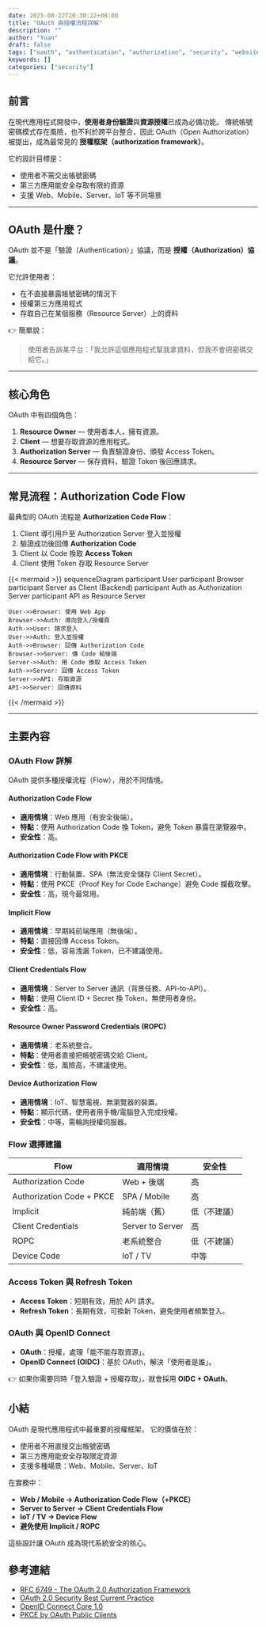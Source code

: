 ```yaml
---
date: 2025-08-22T20:30:22+08:00
title: "OAuth 與授權流程詳解"
description: ""
author: "Yuan"
draft: false
tags: ["oauth", "authentication", "authorization", "security", "website", "api"]
keywords: []
categories: ["security"]
---
```


## 前言

在現代應用程式開發中，**使用者身份驗證**與**資源授權**已成為必備功能。
傳統帳號密碼模式存在風險，也不利於跨平台整合，因此 OAuth（Open Authorization）被提出，成為最常見的 **授權框架（authorization framework）**。

它的設計目標是：

* 使用者不需交出帳號密碼
* 第三方應用能安全存取有限的資源
* 支援 Web、Mobile、Server、IoT 等不同場景

<!--more-->

---

## OAuth 是什麼？

OAuth 並不是「驗證（Authentication）」協議，而是 **授權（Authorization）協議**。

它允許使用者：

* 在不直接暴露帳號密碼的情況下
* 授權第三方應用程式
* 存取自己在某個服務（Resource Server）上的資料

👉 簡單說：

> 使用者告訴某平台：「我允許這個應用程式幫我拿資料，但我不會把密碼交給它。」

---

## 核心角色

OAuth 中有四個角色：

1. **Resource Owner** — 使用者本人，擁有資源。
2. **Client** — 想要存取資源的應用程式。
3. **Authorization Server** — 負責驗證身份、頒發 Access Token。
4. **Resource Server** — 保存資料，驗證 Token 後回應請求。

---

## 常見流程：Authorization Code Flow

最典型的 OAuth 流程是 **Authorization Code Flow**：

1. Client 導引用戶至 Authorization Server 登入並授權
2. 驗證成功後回傳 **Authorization Code**
3. Client 以 Code 換取 **Access Token**
4. Client 使用 Token 存取 Resource Server

{{< mermaid >}}
sequenceDiagram
    participant User
    participant Browser
    participant Server as Client (Backend)
    participant Auth as Authorization Server
    participant API as Resource Server

    User->>Browser: 使用 Web App
    Browser->>Auth: 導向登入/授權頁
    Auth->>User: 請求登入
    User->>Auth: 登入並授權
    Auth->>Browser: 回傳 Authorization Code
    Browser->>Server: 傳 Code 給後端
    Server->>Auth: 用 Code 換取 Access Token
    Auth->>Server: 回傳 Access Token
    Server->>API: 存取資源
    API->>Server: 回傳資料
{{< /mermaid >}}

---

## 主要內容

### OAuth Flow 詳解

OAuth 提供多種授權流程（Flow），用於不同情境。

#### Authorization Code Flow

* **適用情境**：Web 應用（有安全後端）。
* **特點**：使用 Authorization Code 換 Token，避免 Token 暴露在瀏覽器中。
* **安全性**：高。

#### Authorization Code Flow with PKCE

* **適用情境**：行動裝置、SPA（無法安全儲存 Client Secret）。
* **特點**：使用 PKCE（Proof Key for Code Exchange）避免 Code 攔截攻擊。
* **安全性**：高，現今最常用。

#### Implicit Flow

* **適用情境**：早期純前端應用（無後端）。
* **特點**：直接回傳 Access Token。
* **安全性**：低，容易洩漏 Token，已不建議使用。

#### Client Credentials Flow

* **適用情境**：Server to Server 通訊（背景任務、API-to-API）。
* **特點**：使用 Client ID + Secret 換 Token，無使用者身份。
* **安全性**：高。

#### Resource Owner Password Credentials (ROPC)

* **適用情境**：老系統整合。
* **特點**：使用者直接把帳號密碼交給 Client。
* **安全性**：低，風險高，不建議使用。

#### Device Authorization Flow

* **適用情境**：IoT、智慧電視、無瀏覽器的裝置。
* **特點**：顯示代碼，使用者用手機/電腦登入完成授權。
* **安全性**：中等，需輪詢授權伺服器。

### Flow 選擇建議

| Flow                      | 適用情境             | 安全性    |
| ------------------------- | ---------------- | ------ |
| Authorization Code        | Web + 後端         | 高      |
| Authorization Code + PKCE | SPA / Mobile     | 高      |
| Implicit                  | 純前端（舊）           | 低（不建議） |
| Client Credentials        | Server to Server | 高      |
| ROPC                      | 老系統整合            | 低（不建議） |
| Device Code               | IoT / TV         | 中等     |

### Access Token 與 Refresh Token

* **Access Token**：短期有效，用於 API 請求。
* **Refresh Token**：長期有效，可換新 Token，避免使用者頻繁登入。

### OAuth 與 OpenID Connect

* **OAuth**：授權，處理「能不能存取資源」。
* **OpenID Connect (OIDC)**：基於 OAuth，解決「使用者是誰」。

👉 如果你需要同時「登入驗證 + 授權存取」，就會採用 **OIDC + OAuth**。

## 小結

OAuth 是現代應用程式中最重要的授權框架，
它的價值在於：

* 使用者不用直接交出帳號密碼
* 第三方應用能安全存取限定資源
* 支援多種場景：Web、Mobile、Server、IoT

在實務中：

* **Web / Mobile → Authorization Code Flow（+PKCE）**
* **Server to Server → Client Credentials Flow**
* **IoT / TV → Device Flow**
* **避免使用 Implicit / ROPC**

這些設計讓 OAuth 成為現代系統安全的核心。

## 參考連結

- [RFC 6749 - The OAuth 2.0 Authorization Framework][1]
- [OAuth 2.0 Security Best Current Practice][2]
- [OpenID Connect Core 1.0][3]
- [PKCE by OAuth Public Clients][4]

[1]: https://tools.ietf.org/html/rfc6749
[2]: https://tools.ietf.org/html/draft-ietf-oauth-security-topics
[3]: https://openid.net/specs/openid-connect-core-1_0.html
[4]: https://tools.ietf.org/html/rfc7636
